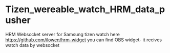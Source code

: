 # Tizen_wereable_watch_HRM_data_pusher
HRM Websocket server for Samsung tizen watch
here https://github.com/ilowen/hrm-widget you can find OBS widget- it recives watch data by websocket
